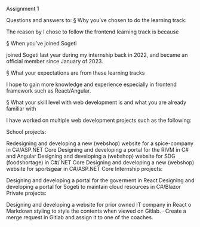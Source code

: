 
Assignment 1

Questions and answers to:
§ Why you’ve chosen to do the learning track:

The reason by I chose to follow the frontend learning track is because

§ When you’ve joined Sogeti

joined Sogeti last year during my internship back in 2022, and became an official member since January of 2023.

§ What your expectations are from these learning tracks

 I hope to gain more knowledge and experience especially in frontend framework such as React/Angular.

§ What your skill level with web development is and what you are already familiar with

I have worked on multiple web development projects such as the following:

School projects:

Redesigning and developing a new (webshop) website for a spice-company in C#/ASP.NET Core
Designing and developing a portal for the RIVM in C# and Angular
Designing and developing a (webshop) website for SDG (foodshortage) in C#/.NET Core
Designing and developing a new (webshop) website for sportsgear in C#/ASP.NET Core
Internship projects:

Designing and developing a portal for the goverment in React
Designing and developing a portal for Sogeti to maintain cloud resources in C#/Blazor
Private projects:

Designing and developing a website for prior owned IT company in React o Markdown styling to style the contents when viewed on Gitlab.
· Create a merge request in Gitlab and assign it to one of the coaches.
